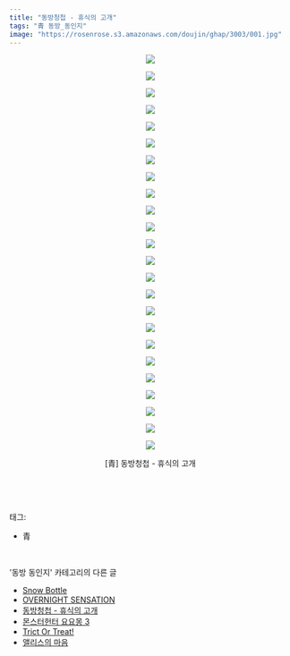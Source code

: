 ```yaml
---
title: "동방청첩 - 휴식의 고개"
tags: "青 동방_동인지"
image: "https://rosenrose.s3.amazonaws.com/doujin/ghap/3003/001.jpg"
---
```

<div class="article">
<p style="text-align: center; clear: none; float: none;"><img src="{{ site.imgserver1 }}/ghap/3003/001.jpg"/></p>
<p style="text-align: center; clear: none; float: none;"><img src="{{ site.imgserver1 }}/ghap/3003/002.jpg"/></p>
<p style="text-align: center; clear: none; float: none;"><img src="{{ site.imgserver1 }}/ghap/3003/003.jpg"/></p>
<p style="text-align: center; clear: none; float: none;"><img src="{{ site.imgserver1 }}/ghap/3003/004.jpg"/></p>
<p style="text-align: center; clear: none; float: none;"><img src="{{ site.imgserver1 }}/ghap/3003/005.jpg"/></p>
<p style="text-align: center; clear: none; float: none;"><img src="{{ site.imgserver1 }}/ghap/3003/006.jpg"/></p>
<p style="text-align: center; clear: none; float: none;"><img src="{{ site.imgserver1 }}/ghap/3003/007.jpg"/></p>
<p style="text-align: center; clear: none; float: none;"><img src="{{ site.imgserver1 }}/ghap/3003/008.jpg"/></p>
<p style="text-align: center; clear: none; float: none;"><img src="{{ site.imgserver1 }}/ghap/3003/009.jpg"/></p>
<p style="text-align: center; clear: none; float: none;"><img src="{{ site.imgserver1 }}/ghap/3003/010.jpg"/></p>
<p style="text-align: center; clear: none; float: none;"><img src="{{ site.imgserver1 }}/ghap/3003/011.jpg"/></p>
<p style="text-align: center; clear: none; float: none;"><img src="{{ site.imgserver1 }}/ghap/3003/012.jpg"/></p>
<p style="text-align: center; clear: none; float: none;"><img src="{{ site.imgserver1 }}/ghap/3003/013.jpg"/></p>
<p style="text-align: center; clear: none; float: none;"><img src="{{ site.imgserver1 }}/ghap/3003/014.jpg"/></p>
<p style="text-align: center; clear: none; float: none;"><img src="{{ site.imgserver1 }}/ghap/3003/015.jpg"/></p>
<p style="text-align: center; clear: none; float: none;"><img src="{{ site.imgserver1 }}/ghap/3003/016.jpg"/></p>
<p style="text-align: center; clear: none; float: none;"><img src="{{ site.imgserver1 }}/ghap/3003/017.jpg"/></p>
<p style="text-align: center; clear: none; float: none;"><img src="{{ site.imgserver1 }}/ghap/3003/018.jpg"/></p>
<p style="text-align: center; clear: none; float: none;"><img src="{{ site.imgserver1 }}/ghap/3003/019.jpg"/></p>
<p style="text-align: center; clear: none; float: none;"><img src="{{ site.imgserver1 }}/ghap/3003/020.jpg"/></p>
<p style="text-align: center; clear: none; float: none;"><img src="{{ site.imgserver1 }}/ghap/3003/021.jpg"/></p>
<p style="text-align: center; clear: none; float: none;"><img src="{{ site.imgserver1 }}/ghap/3003/022.jpg"/></p>
<p style="text-align: center; clear: none; float: none;"><img src="{{ site.imgserver1 }}/ghap/3003/023.jpg"/></p>
<p style="text-align: center; clear: none; float: none;"><img src="{{ site.imgserver1 }}/ghap/3003/024.jpg"/></p>
<p style="text-align: center; clear: none; float: none;">[青] 동방청첩 - 휴식의 고개</p>
<p><br/></p>
</div><br/>
<div class="tagTrail">
<p>태그: </p>
<ul>
<li>青</li>
</ul>
</div><br/>
<div class="another">
<p>'동방 동인지' 카테고리의 다른 글</p>
<ul>
<li><a href="/ghap_3005">Snow Bottle</a></li>
<li><a href="/ghap_3004">OVERNIGHT SENSATION</a></li>
<li><a href="/ghap_3003">동방청첩 - 휴식의 고개</a></li>
<li><a href="/ghap_3000">몬스터헌터 요요몽 3</a></li>
<li><a href="/ghap_2999">Trict Or Treat!</a></li>
<li><a href="/ghap_2998">앨리스의 마음</a></li>
</ul>
</div><br/>
<div class="cb_module cb_fluid">
<div class="cb_wrt cb_profile">
</div><!-- commentList close -->
</div><br/>
